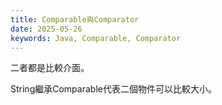 ```yaml
---
title: Comparable與Comparator
date: 2025-05-26
keywords: Java, Comparable, Comparator
---
```

二者都是比較介面。

String繼承Comparable代表二個物件可以比較大小。
